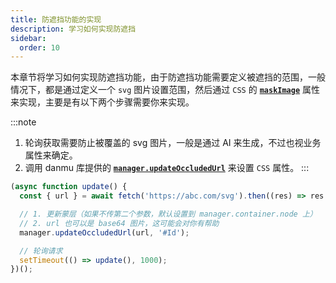 ```yaml
---
title: 防遮挡功能的实现
description: 学习如何实现防遮挡
sidebar:
  order: 10
---
```


本章节将学习如何实现防遮挡功能，由于防遮挡功能需要定义被遮挡的范围，一般情况下，都是通过定义一个 `svg` 图片设置范围，然后通过 `CSS` 的 [**`maskImage`**](https://developer.mozilla.org/en-US/docs/Web/CSS/mask-image) 属性来实现，主要是有以下两个步骤需要你来实现。

:::note

1. 轮询获取需要防止被覆盖的 svg 图片，一般是通过 AI 来生成，不过也视业务属性来确定。
2. 调用 danmu 库提供的 [**`manager.updateOccludedUrl`**](../../reference/manager-api/#updateoccludedurl) 来设置 `CSS` 属性。
   :::

```ts {6, 9}
(async function update() {
  const { url } = await fetch('https://abc.com/svg').then((res) => res.json());

  // 1. 更新蒙层（如果不传第二个参数，默认设置到 manager.container.node 上）
  // 2. url 也可以是 base64 图片，这可能会对你有帮助
  manager.updateOccludedUrl(url, '#Id');

  // 轮询请求
  setTimeout(() => update(), 1000);
})();
```

